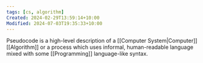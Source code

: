 ```yaml
---
tags: [cs, algorithm]
Created: 2024-02-29T13:59:14+10:00
Modified: 2024-07-03T19:35:33+10:00
---
```

Pseudocode is a high-level description of a [[Computer System|Computer]] [[Algorithm]] or a process which uses informal, human-readable language mixed with some [[Programming]] language-like syntax.